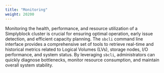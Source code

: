 ```yaml
---
title: "Monitoring"
weight: 20200
---
```


Monitoring the health, performance, and resource utilization of a Simplyblock cluster is crucial for ensuring optimal
operation, early issue detection, and efficient capacity planning. The `sbcli` command line interface provides a
comprehensive set of tools to retrieve real-time and historical metrics related to Logical Volumes (LVs), storage nodes,
I/O performance, and system status. By leveraging `sbcli`, administrators can quickly diagnose bottlenecks, monitor
resource consumption, and maintain overall system stability.
